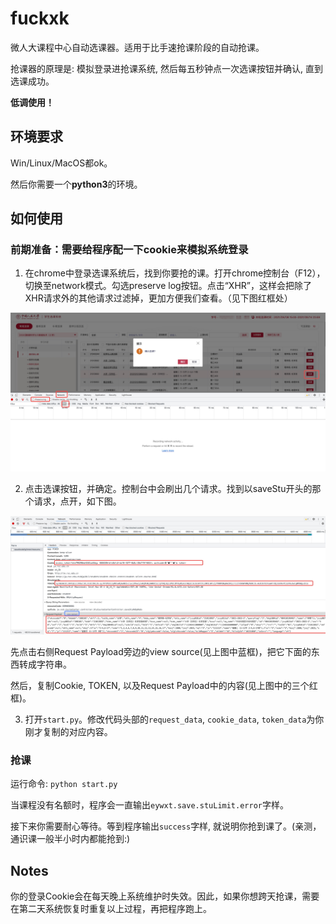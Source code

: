 # fuckxk

微人大课程中心自动选课器。适用于比手速抢课阶段的自动抢课。

抢课器的原理是: 模拟登录进抢课系统, 然后每五秒钟点一次选课按钮并确认, 直到选课成功。


**低调使用！**


## 环境要求

Win/Linux/MacOS都ok。

然后你需要一个**python3**的环境。

## 如何使用

### 前期准备：需要给程序配一下cookie来模拟系统登录

1. 在chrome中登录选课系统后，找到你要抢的课。打开chrome控制台（F12），切换至network模式。勾选preserve log按钮。点击“XHR”，这样会把除了XHR请求外的其他请求过滤掉，更加方便我们查看。（见下图红框处）

![image](figures/p4.png)

2. 点击选课按钮，并确定。控制台中会刷出几个请求。找到以saveStu开头的那个请求，点开，如下图。

![image](figures/p2.png)

先点击右侧Request Payload旁边的view source(见上图中蓝框)，把它下面的东西转成字符串。

然后，复制Cookie, TOKEN, 以及Request Payload中的内容(见上图中的三个红框)。

3. 打开```start.py```。修改代码头部的```request_data```, ```cookie_data```, ```token_data```为你刚才复制的对应内容。

### 抢课

运行命令: ```python start.py```

当课程没有名额时，程序会一直输出```eywxt.save.stuLimit.error```字样。

接下来你需要耐心等待。等到程序输出```success```字样, 就说明你抢到课了。(亲测，通识课一般半小时内都能抢到:)

## Notes

你的登录Cookie会在每天晚上系统维护时失效。因此，如果你想跨天抢课，需要在第二天系统恢复时重复以上过程，再把程序跑上。

